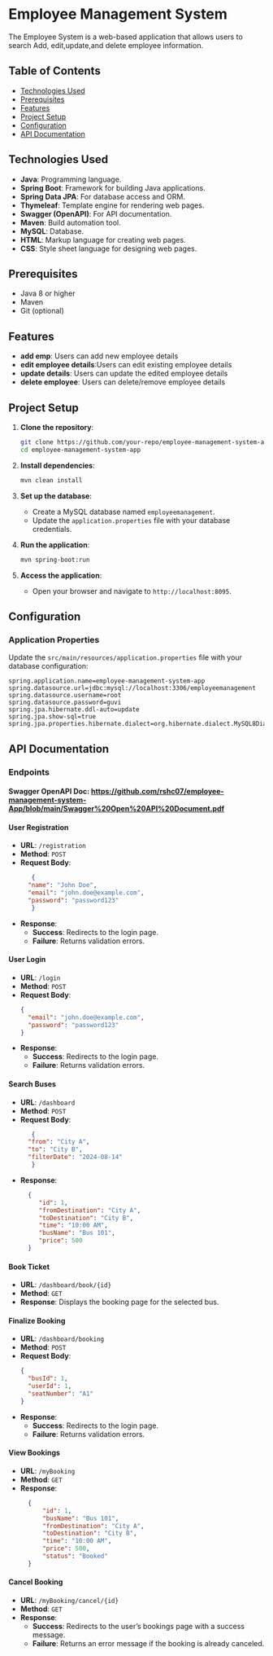 # Employee Management System

The Employee System is a web-based application that allows users to search Add, edit,update,and delete employee information.

## Table of Contents
- [Technologies Used](#technologies-used)
- [Prerequisites](#prerequisites)
- [Features](#features)
- [Project Setup](#project-setup)
- [Configuration](#configuration)
- [API Documentation](#api-documentation)

## Technologies Used

- **Java**: Programming language.
- **Spring Boot**: Framework for building Java applications.
- **Spring Data JPA**: For database access and ORM.
- **Thymeleaf**: Template engine for rendering web pages.
- **Swagger (OpenAPI)**: For API documentation.
- **Maven**: Build automation tool.
- **MySQL**: Database.
- **HTML**: Markup language for creating web pages.
- **CSS**: Style sheet language for designing web pages.

## Prerequisites

- Java 8 or higher
- Maven
- Git (optional)

## Features

- **add emp**: Users can add new employee details
- **edit employee details**:Users can edit existing employee details
- **update details**: Users can update the edited employee details
- **delete employee**: Users can delete/remove employee details
## Project Setup

1. **Clone the repository**:
    ```sh
    git clone https://github.com/your-repo/employee-management-system-app.git
    cd employee-management-system-app
    ```

2. **Install dependencies**:
    ```sh
    mvn clean install
    ```

3. **Set up the database**:
    - Create a MySQL database named `employeemanagement`.
    - Update the `application.properties` file with your database credentials.

4. **Run the application**:
    ```sh
    mvn spring-boot:run
    ```

5. **Access the application**:
    - Open your browser and navigate to `http://localhost:8095`.

## Configuration

### Application Properties

Update the `src/main/resources/application.properties` file with your database configuration:

```properties
spring.application.name=employee-management-system-app
spring.datasource.url=jdbc:mysql://localhost:3306/employeemanagement
spring.datasource.username=root
spring.datasource.password=guvi
spring.jpa.hibernate.ddl-auto=update
spring.jpa.show-sql=true
spring.jpa.properties.hibernate.dialect=org.hibernate.dialect.MySQL8Dialect
```
## API Documentation

### Endpoints

#### Swagger OpenAPI Doc: https://github.com/rshc07/employee-management-system-App/blob/main/Swagger%20Open%20API%20Document.pdf

#### User Registration

- **URL**: ```/registration```
- **Method**: ```POST```
- **Request Body**:
  ```JSON
     {
    "name": "John Doe",
    "email": "john.doe@example.com",
    "password": "password123"
     }
  
- **Response**:
  - **Success**: Redirects to the login page.
  - **Failure**: Returns validation errors.
    
#### User Login

- **URL**: ```/login```
- **Method**: ```POST```
- **Request Body**:
  ```JSON
  {
    "email": "john.doe@example.com",
    "password": "password123"
  }
- **Response**:
  - **Success**: Redirects to the login page.
  - **Failure**: Returns validation errors.
 
#### Search Buses

- **URL**: ```/dashboard```
- **Method**: ```POST```
- **Request Body**:
  ```JSON
     {
    "from": "City A",
    "to": "City B",
    "filterDate": "2024-08-14"
     }
- **Response**:
  ```JSON
    {
       "id": 1,
       "fromDestination": "City A",
       "toDestination": "City B",
       "time": "10:00 AM",
       "busName": "Bus 101",
       "price": 500
    }
  
#### Book Ticket

- **URL**: ```/dashboard/book/{id}```
- **Method**: ```GET```
- **Response**: Displays the booking page for the selected bus.

#### Finalize Booking

- **URL**: ```/dashboard/booking```
- **Method**: ```POST```
- **Request Body**:
  ```JSON
  {
    "busId": 1,
    "userId": 1,
    "seatNumber": "A1"
  }
- **Response**:
  - **Success**: Redirects to the login page.
  - **Failure**: Returns validation errors.
 
#### View Bookings

- **URL**: ```/myBooking```
- **Method**: ```GET```
- **Response**:
  ```JSON
    {
        "id": 1,
        "busName": "Bus 101",
        "fromDestination": "City A",
        "toDestination": "City B",
        "time": "10:00 AM",
        "price": 500,
        "status": "Booked"
    }
  
#### Cancel Booking

- **URL**: ```/myBooking/cancel/{id}```
- **Method**: ```GET```
- **Response**:
  - **Success**: Redirects to the user’s bookings page with a success message.
  - **Failure**: Returns an error message if the booking is already canceled.

  

